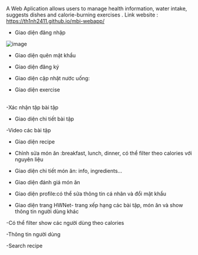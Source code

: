 A Web Aplication allows users to manage health information, water intake, suggests dishes and calorie-burning exercises .
Link website : https://th1nh2411.github.io/mbi-webapp/
- Giao diện đăng nhập

![image](https://github.com/Th1nh2411/mbi-webapp/assets/108245770/8920ab63-090c-4c99-9e5b-5c87b49e16dd)


- Giao diện quên mật khẩu


- Giao diện đăng ký



- Giao diện cập nhật nước uống:










- Giao diện exercise

\
-Xác nhận tập bài tập



- Giao diện chi tiết bài tập





-Video các bài tập








- Giao diện recipe



- Chỉnh sửa món ăn :breakfast, lunch, dinner, có thể filter theo calories với nguyên liệu


















- Giao diện chi tiết món ăn: info, ingredients…



- Giao diện đánh giá món ăn





- Giao diện profile:có thể sửa thông tin cá nhân và đổi mật khẩu




- Giao diện trang HWNet- trang xếp hạng các bài tập, món ăn và show thông tin người dùng khác



-Có thể filter show các người dùng theo calories






-Thông tin người dùng





-Search recipe

